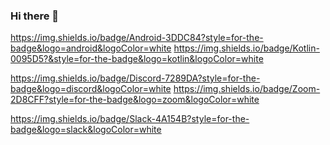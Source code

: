 ### Hi there 👋

https://img.shields.io/badge/Android-3DDC84?style=for-the-badge&logo=android&logoColor=white
https://img.shields.io/badge/Kotlin-0095D5?&style=for-the-badge&logo=kotlin&logoColor=white


https://img.shields.io/badge/Discord-7289DA?style=for-the-badge&logo=discord&logoColor=white
https://img.shields.io/badge/Zoom-2D8CFF?style=for-the-badge&logo=zoom&logoColor=white

https://img.shields.io/badge/Slack-4A154B?style=for-the-badge&logo=slack&logoColor=white

<!--
**sooj36/sooj36** is a ✨ _special_ ✨ repository because its `README.md` (this file) appears on your GitHub profile.



Here are some ideas to get you started:

- 🔭 I’m currently working on ...
- 🌱 I’m currently learning ...
- 👯 I’m looking to collaborate on ...
- 🤔 I’m looking for help with ...
- 💬 Ask me about ...
- 📫 How to reach me: ...
- 😄 Pronouns: ...
- ⚡ Fun fact: ...
-->
